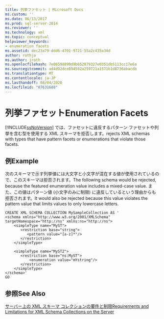 ```yaml
---
title: 列挙ファセット | Microsoft Docs
ms.custom: ''
ms.date: 06/13/2017
ms.prod: sql-server-2014
ms.reviewer: ''
ms.technology: xml
ms.topic: conceptual
helpviewer_keywords:
- enumeration facets
ms.assetid: dec23a79-ddd6-4701-9721-55a2c435a34d
author: rothja
ms.author: jroth
ms.openlocfilehash: 7e06598890d9b652879327e0351db5113cc17e6a
ms.sourcegitcommit: ad4d92dce894592a259721a1571b1d8736abacdb
ms.translationtype: MT
ms.contentlocale: ja-JP
ms.lasthandoff: 08/04/2020
ms.locfileid: "87631688"
---
```

# <a name="enumeration-facets"></a><span data-ttu-id="231c8-102">列挙ファセット</span><span class="sxs-lookup"><span data-stu-id="231c8-102">Enumeration Facets</span></span>
  [!INCLUDE[ssNoVersion](../../includes/ssnoversion-md.md)] <span data-ttu-id="231c8-103">では、ファセットに違反するパターン ファセットや列挙を含む型を使用する XML スキーマを拒否します。</span><span class="sxs-lookup"><span data-stu-id="231c8-103">rejects XML schemas with types that have pattern facets or enumerations that violate those facets.</span></span>  
  
## <a name="example"></a><span data-ttu-id="231c8-104">例</span><span class="sxs-lookup"><span data-stu-id="231c8-104">Example</span></span>  
 <span data-ttu-id="231c8-105">次のスキーマで示す列挙値には大文字と小文字が混在する値が使用されているので、このスキーマは拒否されます。</span><span class="sxs-lookup"><span data-stu-id="231c8-105">The following schema would be rejected, because the featured enumeration value includes a mixed-case value.</span></span> <span data-ttu-id="231c8-106">また、この値はパターン値 (小文字のみに制限) に違反しているという理由からも拒否されます。</span><span class="sxs-lookup"><span data-stu-id="231c8-106">It would also be rejected because this value violates the pattern value that limits values to only lowercase letters.</span></span>  
  
```  
CREATE XML SCHEMA COLLECTION MySampleCollection AS '  
<schema xmlns="http://www.w3.org/2001/XMLSchema" targetNamespace="http://ns" xmlns:ns="http://ns">  
    <simpleType name="MyST">  
       <restriction base="string">  
          <pattern value="[a-z]*"/>  
       </restriction>  
    </simpleType>  
  
    <simpleType name="MyST2">  
       <restriction base="ns:MyST">  
           <enumeration value="mYstring"/>  
       </restriction>  
    </simpleType>  
</schema>'  
GO  
```  
  
## <a name="see-also"></a><span data-ttu-id="231c8-107">参照</span><span class="sxs-lookup"><span data-stu-id="231c8-107">See Also</span></span>  
 [<span data-ttu-id="231c8-108">サーバー上の XML スキーマ コレクションの要件と制限</span><span class="sxs-lookup"><span data-stu-id="231c8-108">Requirements and Limitations for XML Schema Collections on the Server</span></span>](requirements-and-limitations-for-xml-schema-collections-on-the-server.md)  
  
  
